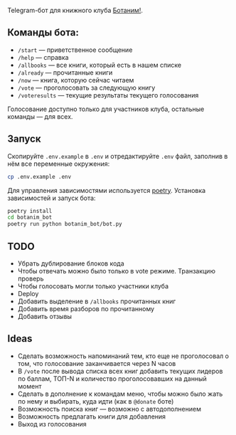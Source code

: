 Telegram-бот для книжного клуба [Ботаним!](https://botanim.to.digital).

## Команды бота:

- `/start` — приветственное сообщение
- `/help` — справка
- `/allbooks` — все книги, который есть в нашем списке
- `/already` — прочитанные книги
- `/now` — книга, которую сейчас читаем
- `/vote` — проголосовать за следующую книгу
- `/voteresults` — текущие результаты текущего голосования

Голосование доступно только для участников клуба, остальные команды — для всех.

## Запуск

Скопируйте `.env.example` в `.env` и отредактируйте `.env` файл, заполнив в нём все переменные окружения:

```bash
cp .env.example .env
```

Для управления зависимостями используется [poetry](https://python-poetry.org/). Установка зависимостей и запуск бота:

```bash
poetry install
cd botanim_bot
poetry run python botanim_bot/bot.py
```

## TODO

- Убрать дублирование блоков кода
- Чтобы отвечать можно было только в vote режиме. Транзакцию проверь
- Чтобы голосовать могли только участники клуба
- Deploy
- Добавить выделение в `/allbooks` прочитанных книг
- Добавить время разборов по прочитанному
- Добавить отзывы

## Ideas

- Сделать возможность напоминаний тем, кто еще не проголосовал о том, что голосование заканчивается через N часов
- В `/vote` после вывода списка всех книг добавить текущих лидеров по баллам, ТОП-N и количество проголосовавших на данный момент
- Сделать в дополнение к командам меню, чтобы можно было жать по нему и выбирать, куда идти (как в `@donate` боте)
- Возможность поиска книг — возможно с автодополнением
- Возможность предлагать книги для добавления
- Выход из голосования
